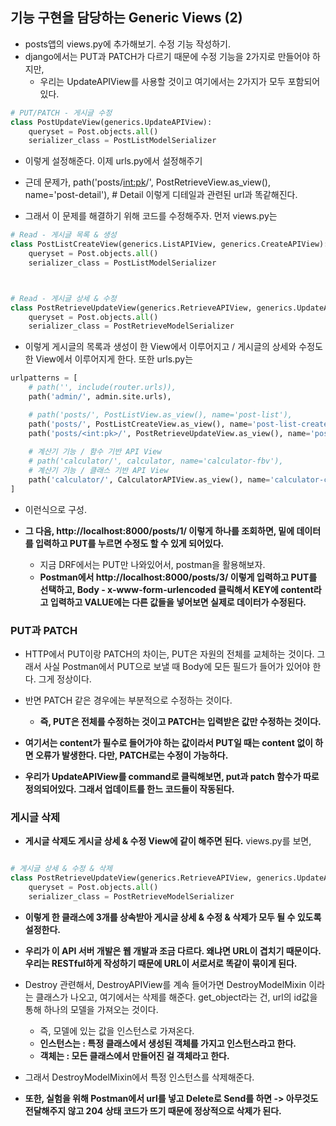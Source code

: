 ## 기능 구현을 담당하는 Generic Views (2)
- posts앱의 views.py에 추가해보기. 수정 기능 작성하기.
- django에서는 PUT과 PATCH가 다르기 때문에 수정 기능을 2가지로 만들어야 하지만,
  - 우리는 UpdateAPIView를 사용할 것이고 여기에서는 2가지가 모두 포함되어있다.

```python
# PUT/PATCH - 게시글 수정
class PostUpdateView(generics.UpdateAPIView):
    queryset = Post.objects.all()
    serializer_class = PostListModelSerializer
```

- 이렇게 설정해준다. 이제 urls.py에서 설정해주기
- 근데 문제가, path('posts/<int:pk>/', PostRetrieveView.as_view(), name='post-detail'), # Detail  이렇게 디테일과 관련된 url과 똑같해진다.

- 그래서 이 문제를 해결하기 위해 코드를 수정해주자. 먼저 views.py는

```python
# Read - 게시글 목록 & 생성
class PostListCreateView(generics.ListAPIView, generics.CreateAPIView):
    queryset = Post.objects.all()
    serializer_class = PostListModelSerializer



# Read - 게시글 상세 & 수정
class PostRetrieveUpdateView(generics.RetrieveAPIView, generics.UpdateAPIView):
    queryset = Post.objects.all()
    serializer_class = PostRetrieveModelSerializer
```

- 이렇게 게시글의 목록과 생성이 한 View에서 이루어지고 / 게시글의 상세와 수정도 한 View에서 이루어지게 한다. 또한 urls.py는

```python
urlpatterns = [
    # path('', include(router.urls)),
    path('admin/', admin.site.urls),

    # path('posts/', PostListView.as_view(), name='post-list'), 
    path('posts/', PostListCreateView.as_view(), name='post-list-create'),         # Read & Create
    path('posts/<int:pk>/', PostRetrieveUpdateView.as_view(), name='post-detail'), # Detail & Update 
 
    # 계산기 기능 / 함수 기반 API View
    # path('calculator/', calculator, name='calculator-fbv'),
    # 계산기 기능 / 클래스 기반 API View
    path('calculator/', CalculatorAPIView.as_view(), name='calculator-cbv'),
]
```

- 이런식으로 구성.

- **그 다음, http://localhost:8000/posts/1/ 이렇게 하나를 조회하면, 밑에 데이터를 입력하고 PUT를 누르면 수정도 할 수 있게 되어있다.**
  - 지금 DRF에서는 PUT만 나와있어서, postman을 활용해보자.
  - **Postman에서 http://localhost:8000/posts/3/ 이렇게 입력하고 PUT를 선택하고, Body - x-www-form-urlencoded 클릭해서 KEY에 content라고 입력하고 VALUE에는 다른 값들을 넣어보면 
    실제로 데이터가 수정된다.**


### PUT과 PATCH
- HTTP에서 PUT이랑 PATCH의 차이는, PUT은 자원의 전체를 교체하는 것이다. 그래서 사실 Postman에서 PUT으로 보낼 때 Body에 모든 필드가 들어가 있어야 한다. 그게 정상이다.
- 반면 PATCH 같은 경우에는 부분적으로 수정하는 것이다. 
  - **즉, PUT은 전체를 수정하는 것이고 PATCH는 입력받은 값만 수정하는 것이다.**

- **여기서는 content가 필수로 들어가야 하는 값이라서 PUT일 때는 content 없이 하면 오류가 발생한다. 다만, PATCH로는 수정이 가능하다.**

- **우리가 UpdateAPIView를 command로 클릭해보면, put과 patch 함수가 따로 정의되어있다. 그래서 업데이트를 한느 코드들이 작동된다.** 



### 게시글 삭제
- **게시글 삭제도 게시글 상세 & 수정 View에 같이 해주면 된다.** views.py를 보면,

```python

# 게시글 상세 & 수정 & 삭제
class PostRetrieveUpdateView(generics.RetrieveAPIView, generics.UpdateAPIView, generics.DestroyAPIView):
    queryset = Post.objects.all()
    serializer_class = PostRetrieveModelSerializer

```

- **이렇게 한 클래스에 3개를 상속받아 게시글 상세 & 수정 & 삭제가 모두 될 수 있도록 설정한다.**

- **우리가 이 API 서버 개발은 웹 개발과 조금 다르다. 왜냐면 URL이 겹치기 때문이다. 우리는 RESTful하게 작성하기 때문에 URL이 서로서로 똑같이 묶이게 된다.**

- Destroy 관련해서, DestroyAPIView를 계속 들어가면 DestroyModelMixin 이라는 클래스가 나오고, 여기에서는 삭제를 해준다. get_object라는 건, url의 id값을 통해 하나의 모델을 가져오는 것이다.
  - 즉, 모델에 있는 값을 인스턴스로 가져온다. 
  - **인스턴스는 : 특정 클래스에서 생성된 객체를 가지고 인스턴스라고 한다.**
  - **객체는 : 모든 클래스에서 만들어진 걸 객체라고 한다.** 

- 그래서 DestroyModelMixin에서 특정 인스턴스를 삭제해준다.

- **또한, 실험을 위해 Postman에서 url를 넣고 Delete로 Send를 하면 -> 아무것도 전달해주지 않고 204 상태 코드가 뜨기 때문에 정상적으로 삭제가 된다.**





